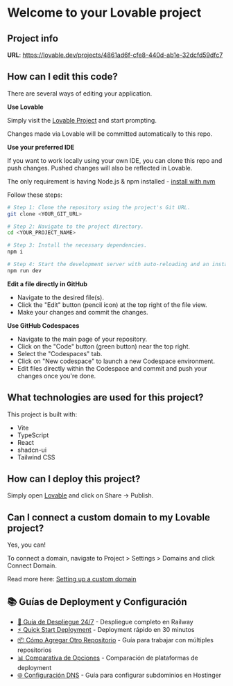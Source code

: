 # Welcome to your Lovable project

## Project info

**URL**: https://lovable.dev/projects/4861ad6f-cfe8-440d-ab1e-32dcfd59dfc7

## How can I edit this code?

There are several ways of editing your application.

**Use Lovable**

Simply visit the [Lovable Project](https://lovable.dev/projects/4861ad6f-cfe8-440d-ab1e-32dcfd59dfc7) and start prompting.

Changes made via Lovable will be committed automatically to this repo.

**Use your preferred IDE**

If you want to work locally using your own IDE, you can clone this repo and push changes. Pushed changes will also be reflected in Lovable.

The only requirement is having Node.js & npm installed - [install with nvm](https://github.com/nvm-sh/nvm#installing-and-updating)

Follow these steps:

```sh
# Step 1: Clone the repository using the project's Git URL.
git clone <YOUR_GIT_URL>

# Step 2: Navigate to the project directory.
cd <YOUR_PROJECT_NAME>

# Step 3: Install the necessary dependencies.
npm i

# Step 4: Start the development server with auto-reloading and an instant preview.
npm run dev
```

**Edit a file directly in GitHub**

- Navigate to the desired file(s).
- Click the "Edit" button (pencil icon) at the top right of the file view.
- Make your changes and commit the changes.

**Use GitHub Codespaces**

- Navigate to the main page of your repository.
- Click on the "Code" button (green button) near the top right.
- Select the "Codespaces" tab.
- Click on "New codespace" to launch a new Codespace environment.
- Edit files directly within the Codespace and commit and push your changes once you're done.

## What technologies are used for this project?

This project is built with:

- Vite
- TypeScript
- React
- shadcn-ui
- Tailwind CSS

## How can I deploy this project?

Simply open [Lovable](https://lovable.dev/projects/4861ad6f-cfe8-440d-ab1e-32dcfd59dfc7) and click on Share -> Publish.

## Can I connect a custom domain to my Lovable project?

Yes, you can!

To connect a domain, navigate to Project > Settings > Domains and click Connect Domain.

Read more here: [Setting up a custom domain](https://docs.lovable.dev/features/custom-domain#custom-domain)

## 📚 Guías de Deployment y Configuración

- [🚀 Guía de Despliegue 24/7](DEPLOYMENT-24-7.md) - Despliegue completo en Railway
- [⚡ Quick Start Deployment](QUICK-START-DEPLOYMENT.md) - Deployment rápido en 30 minutos
- [📦 Cómo Agregar Otro Repositorio](COMO-AGREGAR-OTRO-REPOSITORIO.md) - Guía para trabajar con múltiples repositorios
- [📊 Comparativa de Opciones](COMPARATIVA-OPCIONES-DESPLIEGUE.md) - Comparación de plataformas de deployment
- [🌐 Configuración DNS](CONFIGURACION-DNS-HOSTINGER.md) - Guía para configurar subdominios en Hostinger
